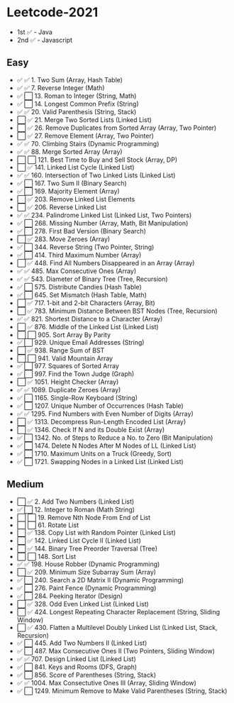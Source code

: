 # Leetcode-2021

- 1st ✅ - Java
- 2nd ✅ - Javascript

## Easy

- ✅ ✅   1. Two Sum                                      (Array, Hash Table)
- ✅ ✅   7. Reverse Integer                              (Math)
- ✅ ⬜   13. Roman to Integer                            (String, Math)
- ✅ ⬜   14. Longest Common Prefix                       (String)
- ✅ ✅   20. Valid Parenthesis                           (String, Stack)
- ⬜ ✅   21. Merge Two Sorted Lists                      (Linked List)
- ⬜ ✅   26. Remove Duplicates from Sorted Array         (Array, Two Pointer)
- ⬜ ✅   27. Remove Element                              (Array, Two Pointer)
- ✅ ✅   70. Climbing Stairs                             (Dynamic Programming)
- ✅ ✅   88. Merge Sorted Array                          (Array)
- ⬜ ⬜   121. Best Time to Buy and Sell Stock            (Array, DP)
- ⬜ ✅   141. Linked List Cycle                          (Linked List)
- ✅ ✅   160. Intersection of Two Linked Lists           (Linked List)
- ✅ ⬜   167. Two Sum II                                 (Binary Search)
- ✅ ⬜   169. Majority Element                           (Array)
- ⬜ ✅   203. Remove Linked List Elements
- ⬜ ✅   206. Reverse Linked List
- ✅ ✅   234. Palindrome Linked List                     (Linked List, Two Pointers)
- ✅ ⬜   268. Missing Number                             (Array, Math, Bit Manipulation)
- ✅ ⬜   278. First Bad Version                          (Binary Search)
- ⬜ ✅   283. Move Zeroes                                (Array)
- ✅ ⬜   344. Reverse String                             (Two Pointer, String)
- ✅ ⬜   414. Third Maximum Number                       (Array)
- ⬜ ✅   448. Find All Numbers Disappeared in an Array   (Array)
- ✅ ✅   485. Max Consecutive Ones                       (Array)
- ✅ ✅   543. Diameter of Binary Tree                    (Tree, Recursion)
- ✅ ⬜   575. Distribute Candies                         (Hash Table)
- ✅ ⬜   645. Set Mismatch                               (Hash Table, Math)
- ⬜ ✅   717. 1-bit and 2-bit Characters                 (Array, Bit)
- ⬜ ✅   783. Minimum Distance Between BST Nodes         (Tree, Recursion)
- ✅ ✅   821. Shortest Distance to a Character           (Array)
- ⬜ ✅   876. Middle of the Linked List                  (Linked List)
- ⬜ ⬜   905. Sort Array By Parity
- ✅ ⬜   929. Unique Email Addresses                     (String)
- ⬜ ✅   938. Range Sum of BST
- ⬜ ⬜   941. Valid Mountain Array
- ✅ ⬜   977. Squares of Sorted Array
- ✅ ⬜   997. Find the Town Judge                        (Graph)
- ⬜ ✅   1051. Height Checker                            (Array)
- ✅ ✅   1089. Duplicate Zeroes                          (Array)
- ✅ ⬜   1165. Single-Row Keyboard                       (String)
- ✅ ⬜   1207. Unique Number of Occurrences              (Hash Table)
- ✅ ✅   1295. Find Numbers with Even Number of Digits   (Array)
- ⬜ ✅   1313. Decompress Run-Length Encoded List        (Array)
- ⬜ ✅   1346. Check If N and its Double Exist           (Array)
- ✅ ⬜   1342. No. of Steps to Reduce a No. to Zero      (Bit Manipulation)
- ✅ ⬜   1474. Delete N Nodes After M Nodes of LL        (Linked List)
- ✅ ⬜   1710. Maximum Units on a Truck                  (Greedy, Sort)
- ✅ ⬜   1721. Swapping Nodes in a Linked List           (Linked List)

## Medium

- ⬜ ✅   2. Add Two Numbers                              (Linked List)
- ✅ ⬜   12. Integer to Roman                            (Math String)
- ⬜ ⬜   19. Remove Nth Node From End of List
- ⬜ ⬜   61. Rotate List
- ⬜ ✅   138. Copy List with Random Pointer              (Linked List)
- ⬜ ✅   142. Linked List Cycle II                       (Linked List)
- ⬜ ✅   144. Binary Tree Preorder Traversal             (Tree)
- ⬜ ⬜   148. Sort List
- ✅ ✅   198. House Robber                               (Dynamic Programming)
- ⬜ ✅   209. Minimum Size Subarray Sum                  (Array)
- ✅ ⬜   240. Search a 2D Matrix II                      (Dynamic Programming)
- ✅ ⬜   276. Paint Fence                                (Dynamic Programming)
- ✅ ⬜   284. Peeking Iterator                           (Design)
- ⬜ ✅   328. Odd Even Linked List                       (Linked List)
- ⬜ ✅   424. Longest Repeating Character Replacement    (String, Sliding Window)
- ⬜ ✅   430. Flatten a Multilevel Doubly Linked List    (Linked List, Stack, Recursion)
- ✅ ⬜   445. Add Two Numbers II                         (Linked List)
- ✅ ⬜   487. Max Consecutive Ones II                    (Two Pointers, Sliding Window)
- ✅ ✅   707. Design Linked List                         (Linked List)
- ✅ ⬜   841. Keys and Rooms                             (DFS, Graph)
- ✅ ⬜   856. Score of Parentheses                       (String, Stack)
- ✅ ✅   1004. Max Consectutive Ones III                 (Array, Sliding Window)
- ✅ ⬜   1249. Minimum Remove to Make Valid Parentheses  (String, Stack)
